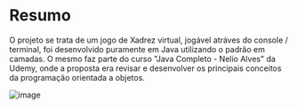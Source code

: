 # Resumo
O projeto se trata de um jogo de Xadrez virtual, jogável atráves do console / terminal, foi desenvolvido puramente em Java utilizando o padrão em camadas. O mesmo faz parte do curso "Java Completo - Nelio Alves" da Udemy, onde a proposta era revisar e desenvolver os principais conceitos da programação orientada a objetos.

![image](https://github.com/alexsandev/chess-system-java/assets/109860864/34c6e796-86da-41bf-ae59-95cd6e7b93df)
